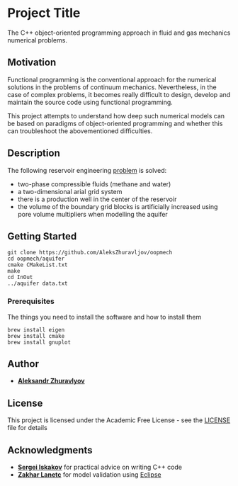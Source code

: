 # Project Title
The C++ object-oriented programming approach in fluid and gas mechanics numerical problems.

## Motivation
Functional programming is the conventional approach for the numerical solutions in the problems of continuum mechanics.
Nevertheless, in the case of complex problems, it becomes really difficult to design,
develop and maintain the source code using functional programming.

This project attempts to understand how deep such numerical models can be based on paradigms of object-oriented programming
and whether this can troubleshoot the abovementioned difficulties.

## Description
The following reservoir engineering [problem](https://github.com/AleksZhuravljov/oopmech/blob/master/aquifer/scheme.png)
is solved:

- two-phase compressible fluids (methane and water)
- a two-dimensional arial grid system
- there is a production well in the center of the reservoir
- the volume of the boundary grid blocks is artificially increased
using pore volume multipliers when modelling the aquifer

## Getting Started

```
git clone https://github.com/AleksZhuravljov/oopmech
cd oopmech/aquifer
cmake CMakeList.txt
make
cd InOut
../aquifer data.txt
```

### Prerequisites

The things you need to install the software and how to install them

```
brew install eigen
brew install cmake
brew install gnuplot
```

## Author

* [**Aleksandr Zhuravlyov**](https://github.com/AleksZhuravlyov/)


## License

This project is licensed under the Academic Free License - see the [LICENSE](LICENSE) file for details

## Acknowledgments

* [**Sergei Iskakov**](https://github.com/iskakoff) for practical advice on writing C++ code 
* [**Zakhar Lanetc**](https://github.com/lanetszb) for model validation using [Eclipse](https://www.software.slb.com/products/eclipse)


